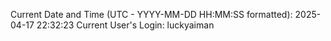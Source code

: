 Current Date and Time (UTC - YYYY-MM-DD HH:MM:SS formatted): 2025-04-17 22:32:23
Current User's Login: luckyaiman
